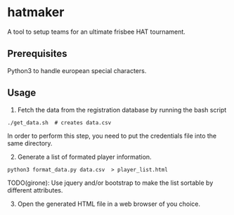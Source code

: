 # hatmaker
A tool to setup teams for an ultimate frisbee HAT tournament.

## Prerequisites
Python3 to handle european special characters.

## Usage

1. Fetch the data from the registration database by running the bash script
```
./get_data.sh  # creates data.csv
```
In order to perform this step, you need to put the credentials file into the
same directory.

2. Generate a list of formated player information.
```
python3 format_data.py data.csv  > player_list.html
```
TODO(girone): Use jquery and/or bootstrap to make the list sortable by
different attributes.

3. Open the generated HTML file in a web browser of you choice.

